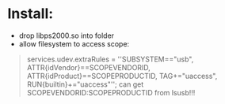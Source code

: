 # Install:
- drop libps2000.so into folder
- allow filesystem to access scope:
> services.udev.extraRules = ''SUBSYSTEM=="usb", ATTR{idVendor}==SCOPEVENDORID, ATTR{idProduct}==SCOPEPRODUCTID, TAG+="uaccess", RUN{builtin}+="uaccess"'';
can get SCOPEVENDORID:SCOPEPRODUCTID from lsusb!!!
